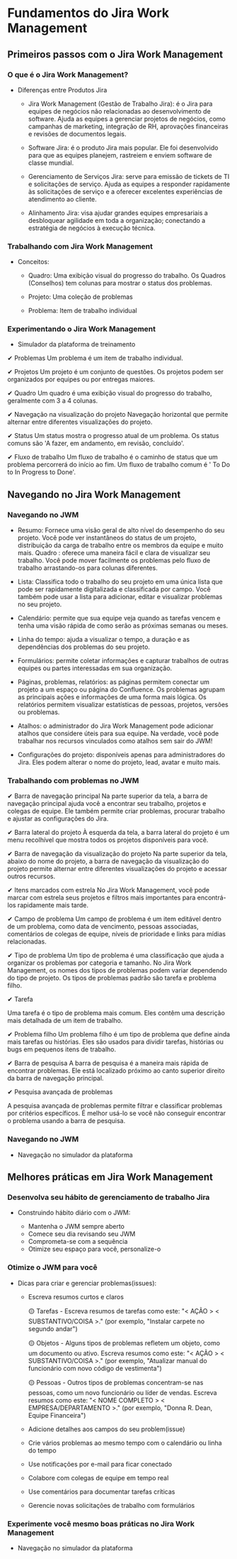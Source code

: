 # Fundamentos do Jira Work Management

## Primeiros passos com o Jira Work Management

### O que é o Jira Work Management?

- Diferenças entre Produtos Jira

    - Jira Work Management (Gestão de Trabalho Jira): é o Jira para equipes de negócios não relacionadas ao desenvolvimento de software. Ajuda as equipes a gerenciar projetos de negócios, como campanhas de marketing, integração de RH, aprovações financeiras e revisões de documentos legais.

    - Software Jira: é o produto Jira mais popular. Ele foi desenvolvido para que as equipes planejem, rastreiem e enviem software de classe mundial.

    - Gerenciamento de Serviços Jira: serve para emissão de tickets de TI e solicitações de serviço. Ajuda as equipes a responder rapidamente às solicitações de serviço e a oferecer excelentes experiências de atendimento ao cliente.

    - Alinhamento Jira: visa ajudar grandes equipes empresariais a desbloquear agilidade em toda a organização; conectando a estratégia de negócios à execução técnica.

### Trabalhando com Jira Work Management

- Conceitos:

    - Quadro: Uma exibição visual do progresso do trabalho. Os Quadros (Conselhos) tem colunas para mostrar o status dos problemas.

    - Projeto: Uma coleção de problemas

    - Problema: Item de trabalho individual

### Experimentando o Jira Work Management

- Simulador da plataforma de treinamento

✔ Problemas Um problema é um item de trabalho individual.

✔ Projetos Um projeto é um conjunto de questões. Os projetos podem ser organizados por equipes ou por entregas maiores.

✔ Quadro Um quadro é uma exibição visual do progresso do trabalho, geralmente com 3 a 4 colunas. 

✔ Navegação na visualização do projeto
Navegação horizontal que permite alternar entre diferentes visualizações do projeto.

✔ Status Um status mostra o progresso atual de um problema. Os status comuns são 'A fazer, em andamento, em revisão, concluído'.

✔ Fluxo de trabalho
Um fluxo de trabalho é o caminho de status que um problema percorrerá do início ao fim. Um fluxo de trabalho comum é ' To Do to In Progress to Done'.

## Navegando no Jira Work Management

### Navegando no JWM

- Resumo: Fornece uma visão geral de alto nível do desempenho do seu projeto. Você pode ver instantâneos do status de um projeto, distribuição da carga de trabalho entre os membros da equipe e muito mais. 
Quadro :  oferece uma maneira fácil e clara de visualizar seu trabalho. Você pode mover facilmente os problemas pelo fluxo de trabalho arrastando-os para colunas diferentes.

- Lista:  Classifica todo o trabalho do seu projeto em uma única lista que pode ser rapidamente digitalizada e classificada por campo. Você também pode usar a lista para adicionar, editar e visualizar problemas no seu projeto.

- Calendário:  permite que sua equipe veja quando as tarefas vencem e tenha uma visão rápida de como serão as próximas semanas ou meses. 

- Linha do tempo:  ajuda a visualizar o tempo, a duração e as dependências dos problemas do seu projeto. 

- Formulários:  permite coletar informações e capturar trabalhos de outras equipes ou partes interessadas em sua organização. 

- Páginas, problemas, relatórios:  as páginas permitem conectar um projeto a um espaço ou página do Confluence. Os problemas agrupam as principais ações e informações de uma forma mais lógica. Os relatórios permitem visualizar estatísticas de pessoas, projetos, versões ou problemas.

- Atalhos:  o administrador do Jira Work Management pode adicionar atalhos que considere úteis para sua equipe. Na verdade, você pode trabalhar nos recursos vinculados como atalhos sem sair do JWM!

- Configurações do projeto:  disponíveis apenas para administradores do Jira. Eles podem alterar o nome do projeto, lead, avatar e muito mais. 

### Trabalhando com problemas no JWM

✔ Barra de navegação principal Na parte superior da tela, a barra de navegação principal  ajuda você a encontrar seu trabalho, projetos e colegas de equipe. Ele também permite criar problemas, procurar trabalho e ajustar as configurações do Jira.



✔ Barra lateral do projeto À esquerda da tela, a barra lateral do projeto é um menu recolhível que mostra todos os projetos disponíveis para você.



✔ Barra de navegação da visualização do projeto
Na parte superior da tela, abaixo do nome do projeto, a barra de navegação da visualização do projeto permite alternar entre diferentes visualizações do projeto e acessar outros recursos.



✔ Itens marcados com estrela No Jira Work Management, você pode  marcar com estrela  seus projetos e filtros mais importantes para encontrá-los rapidamente mais tarde. 



✔ Campo de problema Um campo de problema é um item editável dentro de um problema, como data de vencimento, pessoas associadas, comentários de colegas de equipe, níveis de prioridade e links para mídias relacionadas.



✔ Tipo de problema
Um  tipo de problema é uma classificação que ajuda a organizar os problemas por categoria e tamanho. No Jira Work Management, os nomes dos tipos de problemas podem variar dependendo do tipo de projeto. Os tipos de problemas padrão são tarefa e problema filho.



✔ Tarefa

Uma tarefa  é o tipo de problema mais comum. Eles contêm uma descrição mais detalhada de um item de trabalho. 



✔ Problema filho
Um problema filho é um tipo de problema que define ainda mais tarefas ou histórias. Eles são usados ​​para dividir tarefas, histórias ou bugs em pequenos itens de trabalho.



✔ Barra de pesquisa A  barra de pesquisa é a maneira mais rápida de encontrar problemas. Ele está localizado próximo ao canto superior direito da barra de navegação principal.



✔ Pesquisa avançada de problemas

A pesquisa avançada de problemas  permite filtrar e classificar problemas por critérios específicos. É melhor usá-lo se você não conseguir encontrar o problema usando a barra de pesquisa.

### Navegando no JWM

- Navegação no simulador da plataforma

## Melhores práticas em Jira Work Management

### Desenvolva seu hábito de gerenciamento de trabalho Jira

- Construindo hábito diário com o JWM:

    - Mantenha o JWM sempre aberto
    - Comece seu dia revisando seu JWM
    - Comprometa-se com a sequência
    - Otimize seu espaço para você, personalize-o
    
### Otimize o JWM para você

- Dicas para criar e gerenciar problemas(issues):

    - Escreva resumos curtos e claros

        🟡 Tarefas - Escreva resumos de tarefas como este: "< AÇÃO > < SUBSTANTIVO/COISA >." (por exemplo, "Instalar carpete no segundo andar") 

        🟡 Objetos - Alguns tipos de problemas refletem um objeto, como um documento ou ativo. Escreva resumos como este: "< AÇÃO > < SUBSTANTIVO/COISA >." (por exemplo, "Atualizar manual do funcionário com novo código de vestimenta")

        🟡 Pessoas - Outros tipos de problemas concentram-se nas pessoas, como um novo funcionário ou líder de vendas. Escreva resumos como este: "< NOME COMPLETO > < EMPRESA/DEPARTAMENTO >." (por exemplo, "Donna R. Dean, Equipe Financeira")

    - Adicione detalhes aos campos do seu problem(issue)

    - Crie vários problemas ao mesmo tempo com o calendário ou linha do tempo

    - Use notificações por e-mail para ficar conectado

    - Colabore com colegas de equipe em tempo real

    - Use comentários para documentar tarefas críticas

    - Gerencie novas solicitações de trabalho com formulários

### Experimente você mesmo boas práticas no Jira Work Management

- Navegação no simulador da plataforma